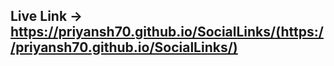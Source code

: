 ## Live Link -> https://priyansh70.github.io/SocialLinks/(https://priyansh70.github.io/SocialLinks/)
